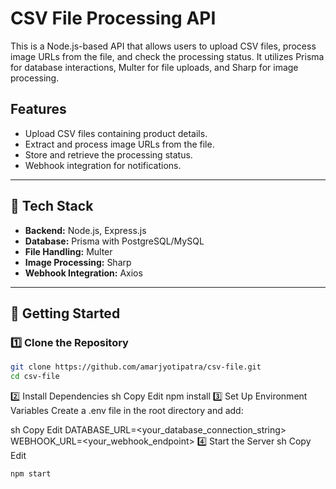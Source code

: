 # CSV File Processing API

This is a Node.js-based API that allows users to upload CSV files, process image URLs from the file, and check the processing status. It utilizes Prisma for database interactions, Multer for file uploads, and Sharp for image processing.

## Features

- Upload CSV files containing product details.
- Extract and process image URLs from the file.
- Store and retrieve the processing status.
- Webhook integration for notifications.

---

## 📌 Tech Stack

- **Backend:** Node.js, Express.js
- **Database:** Prisma with PostgreSQL/MySQL
- **File Handling:** Multer
- **Image Processing:** Sharp
- **Webhook Integration:** Axios

---

## 🚀 Getting Started

### 1️⃣ Clone the Repository
```sh
git clone https://github.com/amarjyotipatra/csv-file.git
cd csv-file
```
2️⃣ Install Dependencies
sh
Copy
Edit
npm install
3️⃣ Set Up Environment Variables
Create a .env file in the root directory and add:

sh
Copy
Edit
DATABASE_URL=<your_database_connection_string>
WEBHOOK_URL=<your_webhook_endpoint>
4️⃣ Start the Server
sh
Copy
Edit
```sh
npm start
```